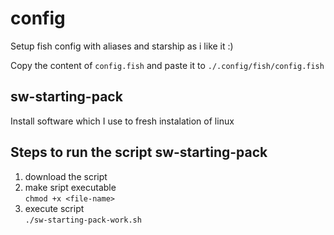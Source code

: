 # config
Setup fish config with aliases and starship as i like it :)

Copy the content of `config.fish` and paste it to `./.config/fish/config.fish`

## sw-starting-pack
Install software which I use to fresh instalation of linux

## Steps to run the script sw-starting-pack
1. download the script
2. make sript executable\
`chmod +x <file-name>`
3. execute script\
`./sw-starting-pack-work.sh`
